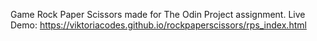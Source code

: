Game Rock Paper Scissors made for The Odin Project assignment. 
Live Demo: https://viktoriacodes.github.io/rockpaperscissors/rps_index.html
